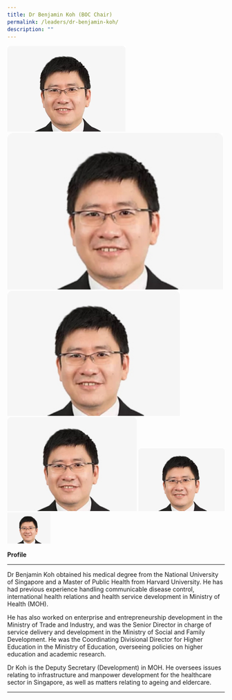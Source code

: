 ```yaml
---
title: Dr Benjamin Koh (BOC Chair)
permalink: /leaders/dr-benjamin-koh/
description: ""
---
```

![Dr Benjamin Koh](/images/Leaders/dr%20benjamin%20koh.jpg)
<img style="width:500px" src="/images/Leaders/dr%20benjamin%20koh.jpg">
<img style="width:400px" src="/images/Leaders/dr%20benjamin%20koh.jpg">
<img style="width:300px" src="/images/Leaders/dr%20benjamin%20koh.jpg">
<img style="width:200px" src="/images/Leaders/dr%20benjamin%20koh.jpg">
<img style="width:100px" src="/images/Leaders/dr%20benjamin%20koh.jpg">
																																	 
**Profile**&nbsp;

* * *

Dr Benjamin Koh obtained his medical degree from the National University of Singapore and a Master of Public Health from Harvard University. He has had&nbsp;previous&nbsp;experience handling communicable disease control, international health relations and health service development in Ministry of Health (MOH).&nbsp;

He has also worked on enterprise and entrepreneurship development in the Ministry of Trade and&nbsp;Industry, and&nbsp;was the Senior Director in charge of service delivery and development in the Ministry of Social and Family Development. He was the Coordinating Divisional Director for Higher Education in the Ministry of Education, overseeing policies on higher education and academic research.&nbsp;

Dr Koh is the Deputy Secretary (Development) in MOH. He oversees issues relating to infrastructure and&nbsp;manpower&nbsp;development for the healthcare sector in Singapore, as well as matters relating to ageing and eldercare.

* * *